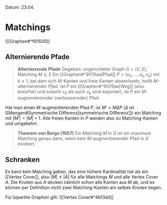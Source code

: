 Datum: 23.04.

# Matchings

![[Graphen#^f91500]]

## Alternierende Pfade

> **Alternierende Pfade**
> Gegeben: ungerichteter Graph $G=(V,E)$, Matching $M \subseteq E$
> Ein [[Graphen#^9076aa|Pfad]] $P = (v_{0},\ldots,e_{k},v_{k})$ mit $k \geq 1$, bei dem sich $M$-Kanten und freie Kanten abwechseln, heißt *M-alternierender Pfad*.
> Ist $P$ ein [[Graphen#^9076aa|Weg]] (also kreisfrei) und sowohl $v_0$ als auch $v_k$ sind exponiert, ist $P$ ein *M-augmenteriender* (verbessernder) Pfad.

Hat man einen $M$-augmentierenden Pfad $P$, ist $M' = M \Delta P$ ($\Delta$ ist [[Mengen#Symmetrische Differenz|symmetrische Differenz]]) ein Matching mit $|M'|=|M|+1$. 
Alle freien Kanten in $P$ werden also zu Matching-Kanten und umgekehrt.

> **Theorem von Berge (1957)**
> Ein Matching $M$ in $G$ ist ein maximum Matching genau dann, wenn kein $M$-augmentierender Pfad in $G$ existiert.

## Schranken
Es kann kein Matching geben, das eine höhere Kardinalität hat als ein [[Vertex Cover]], also $|M|\leq|A|$ für alle Matchings $M$ und alle Vertex Cover $A$. Die Knoten aus $A$ decken nämlich schon alle Kanten aus $M$ ab, und es können per Definition nicht zwei Matching-Kanten am selben Knoten liegen.

Für bipartite Graphen gilt:
![[Vertex Cover#^4bf3dd]]

